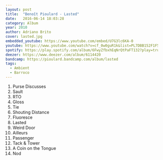 ```yaml
---
layout: post
title:  "Benoît Pioulard - Lasted"
date:   2016-06-14 18:03:28
category: Album
year: 2010
author: Adriano Brito
cover: lasted.jpg
embedded_youtube: https://www.youtube.com/embed/U7G3lc6KA-0
youtube: https://www.youtube.com/watch?v=cf_0w0guR1k&list=PL7DBB152F1F567840&index=1
spotify: https://play.spotify.com/album/6FwyZfbxhEqNrQtPaFT132?play=true&utm_source=open.spotify.com&utm_medium=open
deezer: https://www.deezer.com/album/6114420
bandcamp: https://pioulard.bandcamp.com/album/lasted
tags:
  - Ambient
  - Barroco
---
```


1. Purse Discusses
2. Sault
3. RTO
4. Gloss
5. Tie
6. Shouting Distance
7. Fluoresce
8. Lasted
9. Weird Door
10. Ailleurs
11. Passenger
12. Tack & Tower
13. A Coin on the Tongue
14. Nod
